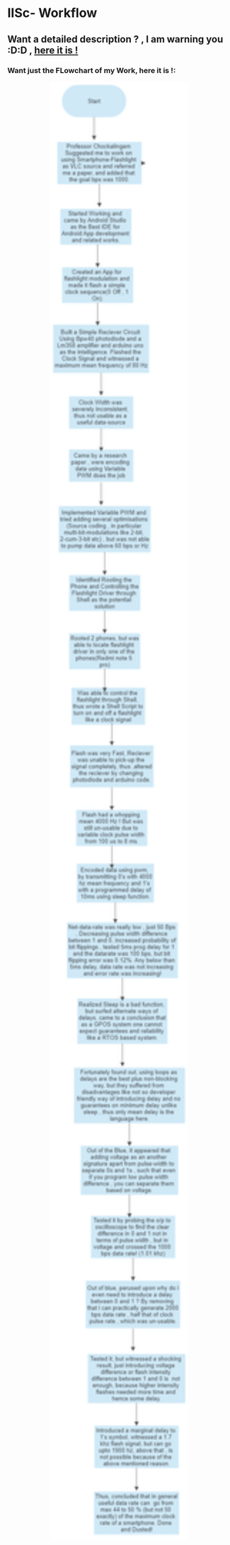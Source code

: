 # IISc- Workflow

## Want a detailed description ? , I am warning you :D:D , [here it is  !](https://vikramsvdd.github.io/) 

### Want just the FLowchart of my Work, here it is !:

<p align="center">
  <img width="313" height="3295" src="/Results/Smartphone_Flashlight_Workflow_Flowchart.png">
</p>





 

 
